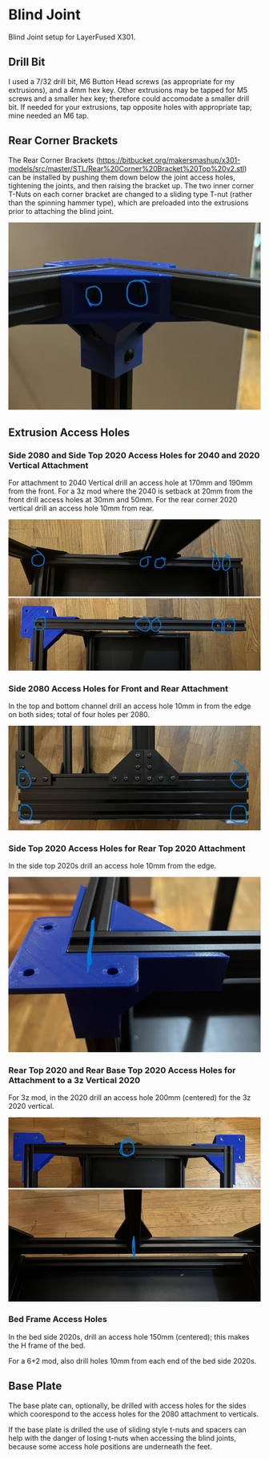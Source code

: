 # Blind Joint

Blind Joint setup for LayerFused X301.

## Drill Bit

I used a 7/32 drill bit, M6 Button Head screws (as appropriate for my extrusions), and a 4mm hex key.  Other extrusions may be tapped for M5 screws and a smaller hex key; therefore could accomodate a smaller drill bit.  If needed for your extrusions, tap opposite holes with appropriate tap; mine needed an M6 tap.

## Rear Corner Brackets

The Rear Corner Brackets (https://bitbucket.org/makersmashup/x301-models/src/master/STL/Rear%20Corner%20Bracket%20Top%20v2.stl) can be installed by pushing them down below the joint access holes, tightening the joints, and then raising the bracket up.  The two inner corner T-Nuts on each corner bracket are changed to a sliding type T-nut (rather than the spinning hammer type), which are preloaded into the extrusions prior to attaching the blind joint.

![Replace T-Nuts for Corner Bracket](./img/replace-with-sliding-tnut-sm.jpeg)

## Extrusion Access Holes

### Side 2080 and Side Top 2020 Access Holes for 2040 and 2020 Vertical Attachment

For attachment to 2040 Vertical drill an access hole at 170mm and 190mm from the front.  For a 3z mod where the 2040 is setback at 20mm from the front drill access holes at 30mm and 50mm. For the rear corner 2020 vertical drill an access hole 10mm from rear.

![2080 Holes from Top](./img/side-2080-holes-from-top-sm.jpeg)
![Side Top 2020 Holes from Top](./img/side-top-holes-from-top-sm.jpeg)

### Side 2080 Access Holes for Front and Rear Attachment

In the top and bottom channel drill an access hole 10mm in from the edge on both sides; total of four holes per 2080.

![2080 Holes from Side](./img/side-2080-holes-from-side-sm.jpeg)

### Side Top 2020 Access Holes for Rear Top 2020 Attachment

In the side top 2020s drill an access hole 10mm from the edge.

![Side Top 2020 Hole from Side](./img/side-top-hole-from-side-sm.jpeg)

### Rear Top 2020 and Rear Base Top 2020 Access Holes for Attachment to a 3z Vertical 2020

For 3z mod, in the 2020 drill an access hole 200mm (centered) for the 3z 2020 vertical.

![Back Top 2020 Center Hole](./img/rear-top-center-hole-sm.jpeg)
![Back Bottom 2020 Center Hole](./img/rear-bottom-center-hole-sm.jpeg)

### Bed Frame Access Holes

In the bed side 2020s, drill an access hole 150mm (centered); this makes the H frame of the bed.

For a 6+2 mod, also drill holes 10mm from each end of the bed side 2020s.

## Base Plate

The base plate can, optionally, be drilled with access holes for the sides which coorespond to the access holes for the 2080 attachment to verticals.

If the base plate is drilled the use of sliding style t-nuts and spacers can help with the danger of losing t-nuts when accessing the blind joints, because some access hole positions are underneath the feet.
